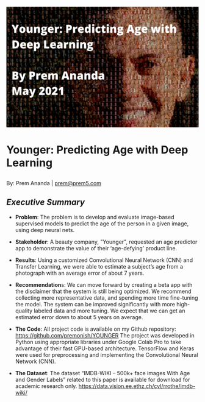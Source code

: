 ![cover_photo](./images/prem_mosaic3.PNG)

# Younger: Predicting Age with Deep Learning<p>
By: Prem Ananda | prem@prem5.com

## *Executive Summary*

* **Problem**: The problem is to develop and evaluate image-based supervised models to predict the age of the person in a given image, using deep neural nets.

* **Stakeholder**: A beauty company, "Younger", requested an age predictor app to demonstrate the value of their ‘age-defying’ product line. 

* **Results**: Using a customized Convolutional Neural Network (CNN) and Transfer Learning, we were able to estimate a subject’s age from a photograph with an average error of about 7 years. 			
		
* **Recommendation**s: We can move forward by creating a beta app with the disclaimer that the system is still being optimized. We recommend collecting more representative data, and spending more time fine-tuning the model. The system can be improved significantly with more high-quality labeled data and more tuning. We expect that we can get an estimated error down to about 5 years on average.

* **The Code**:
All project code is available on my Github repository: https://github.com/premonish/YOUNGER
The project was developed in Python using appropriate libraries under Google Colab Pro to take advantage of their fast GPU-based architecture. TensorFlow and Keras were used for preprocessing and implementing the Convolutional Neural Network (CNN).

* **The Dataset**:
The dataset “IMDB-WIKI – 500k+ face images With Age and Gender Labels” related to this paper is available for download for academic research only.
https://data.vision.ee.ethz.ch/cvl/rrothe/imdb-wiki/

